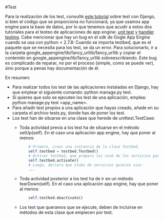 #Test

Para la realización de los test, consulté [este tutorial](http://toastdriven.com/blog/2011/apr/10/guide-to-testing-in-django/) sobre test con Django, si bien el código que se proporciona no funcionará, ya que usamos app engine para la base de datos, por lo que tenemos que acudir a estos dos tutoriales para el testeo de aplicaciones de app engine: [unit test](https://cloud.google.com/appengine/docs/python/tools/localunittesting#Python_Introducing_the_Python_testing_utilities) y [handler testing](https://cloud.google.com/appengine/docs/python/tools/handlertesting). Cabe mencionar que hay un bug en el sdk de Gogle App Engine cuando se usa con python < 2.7.8: Cuando se importa testbed, que es el paquete que se necesita para los test, se da un error. Para solucionarlo, ir a la carpeta google_appengine/lib/fancy_urllib/fancy_urllib y copiar el contenido en google_appengine/lib/fancy_urllib sobreescribiendo. Este bug es complicado de reparar, no por el proceso (simple, como se puede ver), sino porque a penas hay documentación de él.

En resumen: 
* Para realizar todos los test de las aplicaciones instaladas en Django, hay que emplear el siguiente comando: python manage.py test.
* Si quieres que solo se ejecuten los test de una aplicación, emplea: python manage.py test <app_name>.
* Para añadir test propios a una aplicación que hayas creado, añade en su carpeta el archivo tests.py, donde has de poner los test.
* Los test han de situarse en una clase que herede de unittest.TestCase:
	* Toda actividad previa a los test ha de situarse en el método setUp(self). En el caso una aplicación app engine, hay que poner al menos:
	
		```python
			# Primero, crear una instancia de la clase Testbed.
			self.testbed = testbed.Testbed()
			# Activar testbed, que prepara los stub de los servicios para su uso.
			self.testbed.activate()
			# Luego, declara que stubs de servicios quieres usar.
			...
		```
	* Toda actividad posterior a los test ha de ir en un método tearDown(self). En el caso una aplicación app engine, hay que poner al menos:
	
		```python
			self.testbed.deactivate()
		```		
	* Los test que queramos que se ejecute, deben de incluirse en métodos de esta clase que empiecen por test.

